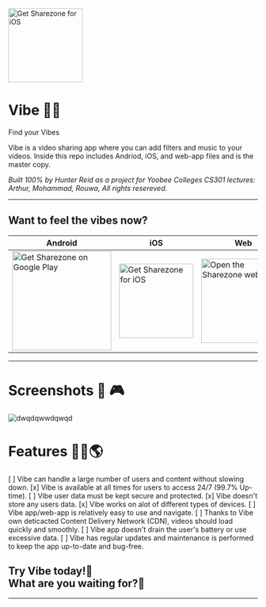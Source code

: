 <img width=150 alt='Get Sharezone for iOS' src='https://user-images.githubusercontent.com/62681404/233503168-ce39d966-297b-4343-9a1e-f2bc3d6fdddf.png'/>

# Vibe 🎵🎼
Find your Vibes

Vibe is a video sharing app where you can add filters and music to your videos. Inside this repo includes Andriod, iOS, and web-app files and is the master copy.

<i>Built 100% by Hunter Reid as a project for Yoobee Colleges CS301 lectures: Arthur, Mohammad, Rouwa, All rights resereved.</i>

<hr>

## Want to feel the vibes now?

| Android | iOS | Web |
| --- | ---| --- |
<a href='https://play.google.com/store/apps/details?id=de.codingbrain.sharezone'><img width=200 alt='Get Sharezone on Google Play' src='https://play.google.com/intl/en_us/badges/static/images/badges/en_badge_web_generic.png'/> | <a href='https://apps.apple.com/de/app/sharezone/id1434868489'><img width=150 alt='Get Sharezone for iOS' src='https://user-images.githubusercontent.com/24459435/172480740-d70aff84-fcb6-4f4a-bbd1-a3e2fa58f3a9.svg'/> | <a href='https://web.sharezone.net'><img width=170 alt='Open the Sharezone web app' src='https://user-images.githubusercontent.com/29028262/151261789-ac4d7496-ff14-4ef0-8d9f-c9fee72cb302.png'/> |

<hr>

# Screenshots 📸 🎮
![dwqdqwwdqwqd](https://user-images.githubusercontent.com/62681404/233502295-1fd6b5c5-b77b-452e-8160-b9b758ace277.png)

# Features 👷‍♂️🌎 

[ ] Vibe can handle a large number of users and content without slowing down.
[x] Vibe is available at all times for users to access 24/7 (99.7% Up-time).
[ ] Vibe user data must be kept secure and protected.
[x] Vibe doesn't store any users data.
[x] Vibe works on alot of different types of devices.
[ ] Vibe app/web-app is relatively easy to use and navigate.
[ ] Thanks to Vibe own deticacted Content Delivery Network (CDN), videos should load quickly and smoothly.
[ ] Vibe app doesn't drain the user's battery or use excessive data.
[ ] Vibe has regular updates and maintenance is performed to keep the app up-to-date and bug-free.

## Try Vibe today!🤙 <br> What are you waiting for?📲
<hr>

 
